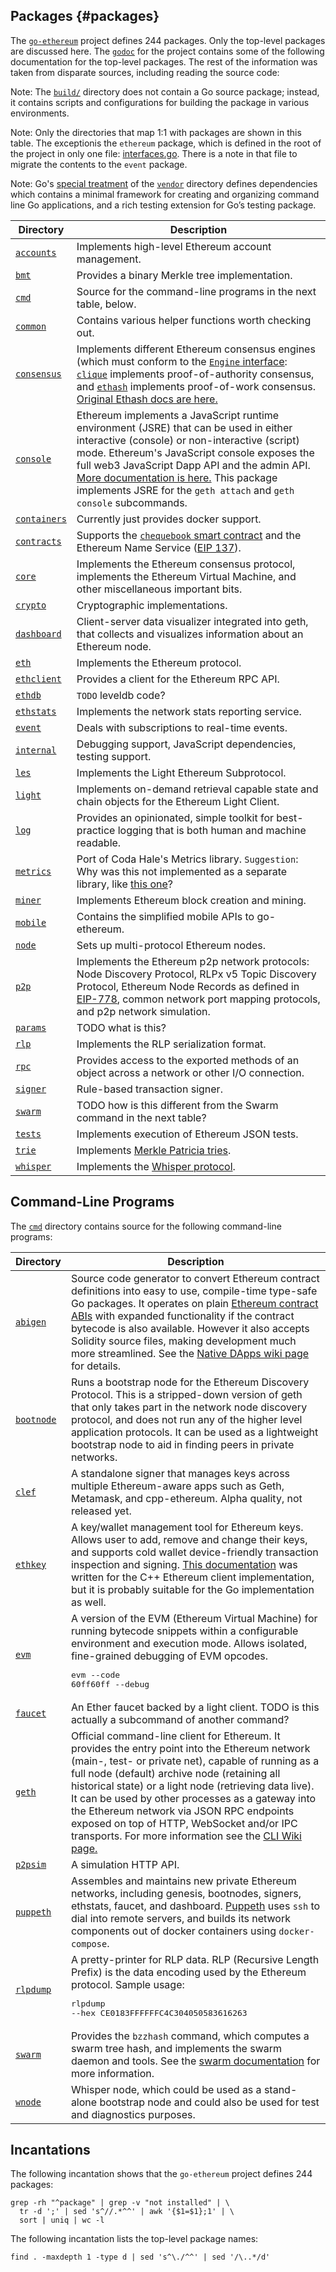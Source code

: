 ## Packages {#packages}

The [`go-ethereum`](https://github.com/ethereum/go-ethereum) project defines 244 packages. Only the top-level packages are discussed here. The [`godoc`](https://godoc.org/github.com/ethereum/go-ethereum#pkg-subdirectories) for the project contains some of the following documentation for the top-level packages. The rest of the information was taken from disparate sources, including reading the source code:

Note: The [`build/`](https://github.com/ethereum/go-ethereum/tree/master/build) directory does not contain a Go source package; instead, it contains scripts and configurations for building the package in various environments.

Note: Only the directories that map 1:1 with packages are shown in this table. The exceptionis the `ethereum` package, which is defined in the root of the project in only one file: [interfaces.go](https://github.com/ethereum/go-ethereum/blob/master/interfaces.go). There is a note in that file to migrate the contents to the `event` package.

Note: Go's  [special treatment](https://blog.gopheracademy.com/advent-2015/vendor-folder/) of the [`vendor`](https://github.com/ethereum/go-ethereum/tree/master/vendor) directory defines dependencies which contains a minimal framework for creating and organizing command line Go applications, and a rich testing extension for Go&rsquo;s testing package. 

| Directory | Description |
| --- | --- |
| [`accounts`](https://github.com/ethereum/go-ethereum/tree/master/accounts) | Implements high-level Ethereum account management. |
| [`bmt`](https://github.com/ethereum/go-ethereum/tree/master/bmt) | Provides a binary Merkle tree implementation. |
| [`cmd`](https://github.com/ethereum/go-ethereum/tree/master/cmd) | Source for the command-line programs in the next table, below. |
| [`common`](https://github.com/ethereum/go-ethereum/tree/master/common) | Contains various helper functions worth checking out. |
| [`consensus`](https://github.com/ethereum/go-ethereum/tree/master/consensus) | Implements different Ethereum consensus engines (which must conform to the [`Engine` interface](https://godoc.org/github.com/ethereum/go-ethereum/consensus#Engine): [`clique`](https://godoc.org/github.com/ethereum/go-ethereum/consensus/clique) implements proof-of-authority consensus, and [`ethash`](https://godoc.org/github.com/ethereum/go-ethereum/consensus/ethash) implements proof-of-work consensus. [Original Ethash docs are here.](https://github.com/ethereum/wiki/wiki/Ethash) |
| [`console`](https://github.com/ethereum/go-ethereum/tree/master/console) | Ethereum implements a JavaScript runtime environment (JSRE) that can be used in either interactive (console) or non-interactive (script) mode. Ethereum&#039;s JavaScript console exposes the full web3 JavaScript Dapp API and the admin API. [More documentation is here.](https://github.com/ethereum/go-ethereum/wiki/JavaScript-Console) This package implements JSRE for the `geth attach` and `geth console` subcommands. |
| [`containers`](https://github.com/ethereum/go-ethereum/tree/master/containers) | Currently just provides docker support. |
| [`contracts`](https://github.com/ethereum/go-ethereum/tree/master/contracts) | Supports the [`chequebook` smart contract](https://godoc.org/github.com/ethereum/go-ethereum/contracts/chequebook) and the Ethereum Name Service ([EIP 137](https://github.com/ethereum/EIPs/blob/master/EIPS/eip-137.md)). |
| [`core`](https://github.com/ethereum/go-ethereum/tree/master/core) | Implements the Ethereum consensus protocol, implements the Ethereum Virtual Machine, and other miscellaneous important bits. |
| [`crypto`](https://github.com/ethereum/go-ethereum/tree/master/crypto) | Cryptographic implementations. |
| [`dashboard`](https://github.com/ethereum/go-ethereum/tree/master/dashboard) | Client-server data visualizer integrated into geth, that collects and visualizes information about an Ethereum node. |
| [`eth`](https://github.com/ethereum/go-ethereum/tree/master/eth) | Implements the Ethereum protocol. |
| [`ethclient`](https://github.com/ethereum/go-ethereum/tree/master/ethclient) | Provides a client for the Ethereum RPC API. |
| [`ethdb`](https://github.com/ethereum/go-ethereum/tree/master/ethdb) | `TODO` leveldb code? |
| [`ethstats`](https://github.com/ethereum/go-ethereum/tree/master/ethstats) | Implements the network stats reporting service. |
| [`event`](https://github.com/ethereum/go-ethereum/tree/master/event) | Deals with subscriptions to real-time events. |
| [`internal`](https://github.com/ethereum/go-ethereum/tree/master/internal) | Debugging support, JavaScript dependencies, testing support. |
| [`les`](https://github.com/ethereum/go-ethereum/tree/master/les) | Implements the Light Ethereum Subprotocol. |
| [`light`](https://github.com/ethereum/go-ethereum/tree/master/light) | Implements on-demand retrieval capable state and chain objects for the Ethereum Light Client. |
| [`log`](https://github.com/ethereum/go-ethereum/tree/master/log) | Provides an opinionated, simple toolkit for best-practice logging that is both human and machine readable. |
| [`metrics`](https://github.com/ethereum/go-ethereum/tree/master/metrics) | Port of Coda Hale&#039;s Metrics library. `Suggestion`: Why was this not implemented as a separate library, like [this one](https://github.com/rcrowley/go-metrics)? |
| [`miner`](https://github.com/ethereum/go-ethereum/tree/master/miner) | Implements Ethereum block creation and mining. |
| [`mobile`](https://github.com/ethereum/go-ethereum/tree/master/mobile) | Contains the simplified mobile APIs to go-ethereum. |
| [`node`](https://github.com/ethereum/go-ethereum/tree/master/node) | Sets up multi-protocol Ethereum nodes. |
| [`p2p`](https://github.com/ethereum/go-ethereum/tree/master/p2p) | Implements the Ethereum p2p network protocols: Node Discovery Protocol, RLPx v5 Topic Discovery Protocol, Ethereum Node Records as defined in [EIP-778](https://github.com/ethereum/EIPs/blob/master/EIPS/eip-778.md), common network port mapping protocols, and p2p network simulation. |
| [`params`](https://github.com/ethereum/go-ethereum/tree/master/params) | TODO what is this? |
| [`rlp`](https://github.com/ethereum/go-ethereum/tree/master/rlp) | Implements the RLP serialization format. |
| [`rpc`](https://github.com/ethereum/go-ethereum/tree/master/rpc) | Provides access to the exported methods of an object across a network or other I/O connection. |
| [`signer`](https://github.com/ethereum/go-ethereum/tree/master/signer) | Rule-based transaction signer. |
| [`swarm`](https://github.com/ethereum/go-ethereum/tree/master/swarm) | TODO how is this different from the Swarm command in the next table? |
| [`tests`](https://github.com/ethereum/go-ethereum/tree/master/tests) | Implements execution of Ethereum JSON tests. |
| [`trie`](https://github.com/ethereum/go-ethereum/tree/master/trie) | Implements [Merkle Patricia tries](https://github.com/ethereum/wiki/wiki/%5BEnglish%5D-Patricia-Tree). |
| [`whisper`](https://github.com/ethereum/go-ethereum/tree/master/whisper) | Implements the [Whisper protocol](https://github.com/ethereum/wiki/wiki/Whisper). |

## Command-Line Programs
The [`cmd`](https://github.com/ethereum/go-ethereum/tree/master/cmd) directory contains source for the following command-line programs:

| Directory | Description |
| --- | --- |
| [`abigen`](https://github.com/ethereum/go-ethereum/tree/master/cmd/abigen) | Source code generator to convert Ethereum contract definitions into easy to use, compile-time type-safe Go packages. It operates on plain [Ethereum contract ABIs](https://github.com/ethereum/wiki/wiki/Ethereum-Contract-ABI) with expanded functionality if the contract bytecode is also available. However it also accepts Solidity source files, making development much more streamlined. See the [Native DApps wiki page](https://github.com/ethereum/go-ethereum/wiki/Native-DApps:-Go-bindings-to-Ethereum-contracts) for details. |
| [`bootnode`](https://github.com/ethereum/go-ethereum/tree/master/cmd/bootnode) | Runs a bootstrap node for the Ethereum Discovery Protocol. This is a stripped-down version of geth that only takes part in the network node discovery protocol, and does not run any of the higher level application protocols. It can be used as a lightweight bootstrap node to aid in finding peers in private networks.
| [`clef`](https://github.com/ethereum/go-ethereum/tree/master/cmd/clef) | A standalone signer that manages keys across multiple Ethereum-aware apps such as Geth, Metamask, and cpp-ethereum. Alpha quality, not released yet. 
| [`ethkey`](https://github.com/ethereum/go-ethereum/tree/master/cmd/ethkey) | A key/wallet management tool for Ethereum keys. Allows user to add, remove and change their keys, and supports cold wallet device-friendly transaction inspection and signing. [This documentation](https://github.com/ethereum/guide/blob/master/ethkey.md) was written for the C++ Ethereum client implementation, but it is probably suitable for the Go implementation as well. 
| [`evm`](https://github.com/ethereum/go-ethereum/tree/master/cmd/evm) | A version of the EVM (Ethereum Virtual Machine) for running bytecode snippets within a configurable environment and execution mode. Allows isolated, fine-grained debugging of EVM opcodes. <pre>evm --code 60ff60ff --debug</pre>
| [`faucet`](https://github.com/ethereum/go-ethereum/tree/master/cmd/faucet) | An Ether faucet backed by a light client. TODO is this actually a subcommand of another command? 
| [`geth`](https://github.com/ethereum/go-ethereum/tree/master/cmd/geth) | Official command-line client for Ethereum. It provides the entry point into the Ethereum network (main-, test- or private net), capable of running as a full node (default) archive node (retaining all historical state) or a light node (retrieving data live). It can be used by other processes as a gateway into the Ethereum network via JSON RPC endpoints exposed on top of HTTP, WebSocket and/or IPC transports. For more information see the [CLI Wiki page.](https://github.com/ethereum/go-ethereum/wiki/Command-Line-Options)
| [`p2psim`](https://github.com/ethereum/go-ethereum/tree/master/cmd/p2psim) | A simulation HTTP API.
| [`puppeth`](https://github.com/ethereum/go-ethereum/tree/master/cmd/puppeth) | Assembles and maintains new private Ethereum networks, including genesis, bootnodes, signers, ethstats, faucet, and dashboard. [Puppeth](https://blog.ethereum.org/2017/04/14/geth-1-6-puppeth-master/) uses `ssh` to dial into remote servers, and builds its network components out of docker containers using `docker-compose`.
| [`rlpdump`](https://github.com/ethereum/go-ethereum/tree/master/cmd/rlpdump) | A pretty-printer for RLP data. RLP (Recursive Length Prefix) is the data encoding used by the Ethereum protocol. Sample usage: <pre>rlpdump --hex CE0183FFFFFFC4C304050583616263</pre>
| [`swarm`](https://github.com/ethereum/go-ethereum/tree/master/cmd/swarm) | Provides the `bzzhash` command, which computes a swarm tree hash, and implements the swarm daemon and tools. See the [swarm documentation](https://swarm-guide.readthedocs.io/) for more information. 
| [`wnode`](https://github.com/ethereum/go-ethereum/tree/master/cmd/wnode) | Whisper node, which could be used as a stand-alone bootstrap node and could also be used for test and diagnostics purposes. |

## Incantations
The following incantation shows that the `go-ethereum` project defines 244 packages:

```
grep -rh "^package" | grep -v "not installed" | \
  tr -d ';' | sed 's^//.*^^' | awk '{$1=$1};1' | \
  sort | uniq | wc -l
```

The following incantation lists the top-level package names:

```find . -maxdepth 1 -type d | sed 's^\./^^' | sed '/\..*/d'```


